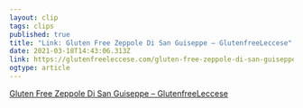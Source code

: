 ```yaml
---
layout: clip 
tags: clips 
published: true 
title: "Link: Gluten Free Zeppole Di San Guiseppe – GlutenfreeLeccese" 
date: 2021-03-18T14:43:06.313Z 
link: https://glutenfreeleccese.com/gluten-free-zeppole-di-san-guiseppe/ 
ogtype: article 
---
```

[Gluten Free Zeppole Di San Guiseppe – GlutenfreeLeccese](https://glutenfreeleccese.com/gluten-free-zeppole-di-san-guiseppe/) 
